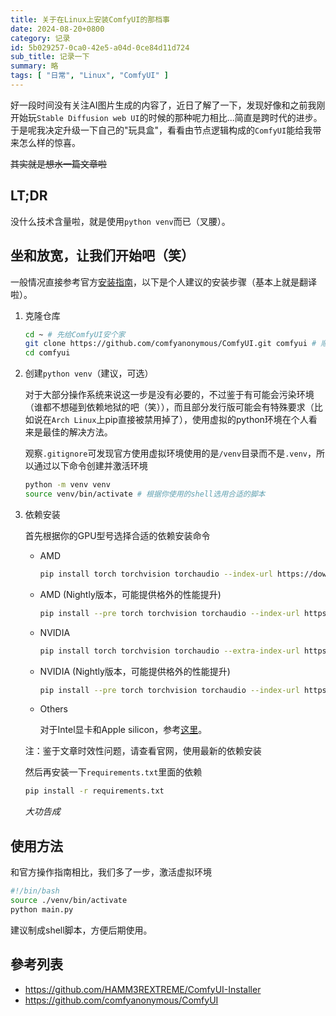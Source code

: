 ```yaml
---
title: 关于在Linux上安装ComfyUI的那档事
date: 2024-08-20+0800
category: 记录
id: 5b029257-0ca0-42e5-a04d-0ce84d11d724
sub_title: 记录一下
summary: 略
tags: [ "日常", "Linux", "ComfyUI" ]
---
```


好一段时间没有关注AI图片生成的内容了，近日了解了一下，发现好像和之前我刚开始玩`Stable Diffusion web UI`的时候的那种呢力相比...简直是跨时代的进步。于是呢我决定升级一下自己的"玩具盒"，看看由节点逻辑构成的`ComfyUI`能给我带来怎么样的惊喜。

~~其实就是想水一篇文章啦~~

## LT;DR

没什么技术含量啦，就是使用`python venv`而已（叉腰）。

## 坐和放宽，让我们开始吧（笑）

一般情况直接参考官方[安装指南](https://github.com/comfyanonymous/ComfyUI?tab=readme-ov-file#manual-install-windows-linux)，以下是个人建议的安装步骤（基本上就是翻译啦）。

1. 克隆仓库
    ```bash
    cd ~ # 先给ComfyUI安个家
    git clone https://github.com/comfyanonymous/ComfyUI.git comfyui # 顺便按照自己的使用习惯重命名
    cd comfyui
    ```
2. 创建`python venv`（建议，可选）

    对于大部分操作系统来说这一步是没有必要的，不过鉴于有可能会污染环境（谁都不想碰到依赖地狱的吧（笑）），而且部分发行版可能会有特殊要求（比如说在`Arch Linux`上pip直接被禁用掉了），使用虚拟的python环境在个人看来是最佳的解决方法。

    观察`.gitignore`可发现官方使用虚拟环境使用的是`/venv`目录而不是`.venv`，所以通过以下命令创建并激活环境
    ```bash
    python -m venv venv
    source venv/bin/activate # 根据你使用的shell选用合适的脚本
    ```
3. 依赖安装

    首先根据你的GPU型号选择合适的依赖安装命令

    - AMD
        ```bash
        pip install torch torchvision torchaudio --index-url https://download.pytorch.org/whl/rocm6.0
        ```
    - AMD (Nightly版本，可能提供格外的性能提升)
        ```bash
        pip install --pre torch torchvision torchaudio --index-url https://download.pytorch.org/whl/nightly/rocm6.1
        ```
    - NVIDIA
        ```bash
        pip install torch torchvision torchaudio --extra-index-url https://download.pytorch.org/whl/cu121
        ```
    - NVIDIA (Nightly版本，可能提供格外的性能提升)
        ```bash
        pip install --pre torch torchvision torchaudio --index-url https://download.pytorch.org/whl/nightly/cu124
        ```
    - Others
        
        对于Intel显卡和Apple silicon，参考[这里](https://github.com/comfyanonymous/ComfyUI?tab=readme-ov-file#others)。

    注：鉴于文章时效性问题，请查看官网，使用最新的依赖安装

    然后再安装一下`requirements.txt`里面的依赖
    ```bash
    pip install -r requirements.txt
    ```

    *大功告成*

## 使用方法

和官方操作指南相比，我们多了一步，激活虚拟环境
```bash
#!/bin/bash
source ./venv/bin/activate
python main.py
```
建议制成shell脚本，方便后期使用。

## 參考列表
- https://github.com/HAMM3REXTREME/ComfyUI-Installer
- https://github.com/comfyanonymous/ComfyUI

